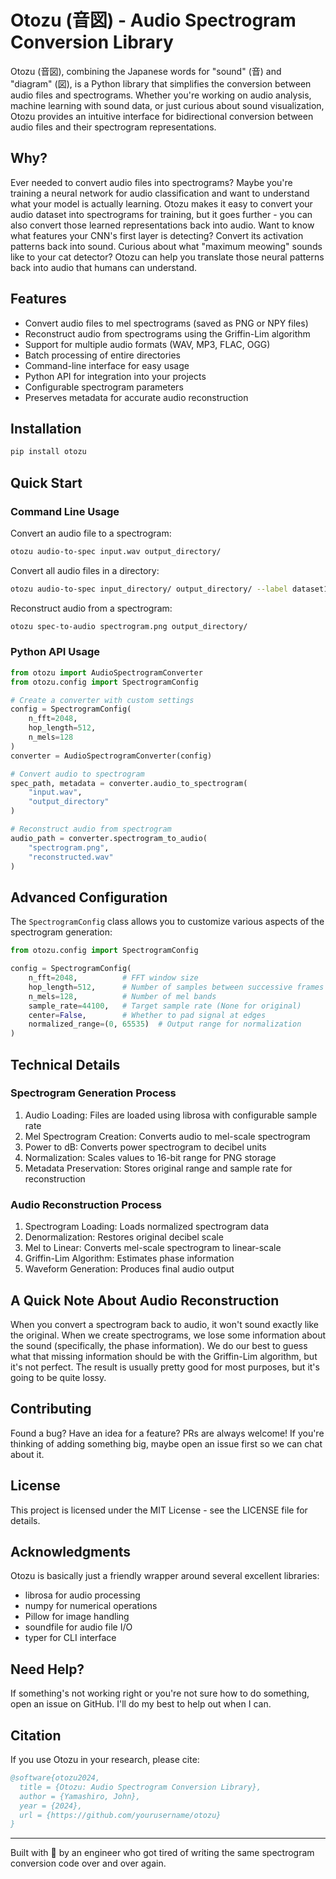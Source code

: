 # Otozu (音図) - Audio Spectrogram Conversion Library

Otozu (音図), combining the Japanese words for "sound" (音) and "diagram" (図), is a Python library that simplifies the conversion between audio files and spectrograms. Whether you're working on audio analysis, machine learning with sound data, or just curious about sound visualization, Otozu provides an intuitive interface for bidirectional conversion between audio files and their spectrogram representations.

## Why?

Ever needed to convert audio files into spectrograms? Maybe you're training a neural network for audio classification and want to understand what your model is actually learning. Otozu makes it easy to convert your audio dataset into spectrograms for training, but it goes further - you can also convert those learned representations back into audio. Want to know what features your CNN's first layer is detecting? Convert its activation patterns back into sound. Curious about what "maximum meowing" sounds like to your cat detector? Otozu can help you translate those neural patterns back into audio that humans can understand.

## Features

- Convert audio files to mel spectrograms (saved as PNG or NPY files)
- Reconstruct audio from spectrograms using the Griffin-Lim algorithm
- Support for multiple audio formats (WAV, MP3, FLAC, OGG)
- Batch processing of entire directories
- Command-line interface for easy usage
- Python API for integration into your projects
- Configurable spectrogram parameters
- Preserves metadata for accurate audio reconstruction

## Installation

```bash
pip install otozu
```

## Quick Start

### Command Line Usage

Convert an audio file to a spectrogram:

```bash
otozu audio-to-spec input.wav output_directory/
```

Convert all audio files in a directory:

```bash
otozu audio-to-spec input_directory/ output_directory/ --label dataset1
```

Reconstruct audio from a spectrogram:

```bash
otozu spec-to-audio spectrogram.png output_directory/
```

### Python API Usage

```python
from otozu import AudioSpectrogramConverter
from otozu.config import SpectrogramConfig

# Create a converter with custom settings
config = SpectrogramConfig(
    n_fft=2048,
    hop_length=512,
    n_mels=128
)
converter = AudioSpectrogramConverter(config)

# Convert audio to spectrogram
spec_path, metadata = converter.audio_to_spectrogram(
    "input.wav",
    "output_directory"
)

# Reconstruct audio from spectrogram
audio_path = converter.spectrogram_to_audio(
    "spectrogram.png",
    "reconstructed.wav"
)
```

## Advanced Configuration

The `SpectrogramConfig` class allows you to customize various aspects of the spectrogram generation:

```python
from otozu.config import SpectrogramConfig

config = SpectrogramConfig(
    n_fft=2048,          # FFT window size
    hop_length=512,      # Number of samples between successive frames
    n_mels=128,          # Number of mel bands
    sample_rate=44100,   # Target sample rate (None for original)
    center=False,        # Whether to pad signal at edges
    normalized_range=(0, 65535)  # Output range for normalization
)
```

## Technical Details

### Spectrogram Generation Process

1. Audio Loading: Files are loaded using librosa with configurable sample rate
2. Mel Spectrogram Creation: Converts audio to mel-scale spectrogram
3. Power to dB: Converts power spectrogram to decibel units
4. Normalization: Scales values to 16-bit range for PNG storage
5. Metadata Preservation: Stores original range and sample rate for reconstruction

### Audio Reconstruction Process

1. Spectrogram Loading: Loads normalized spectrogram data
2. Denormalization: Restores original decibel scale
3. Mel to Linear: Converts mel-scale spectrogram to linear-scale
4. Griffin-Lim Algorithm: Estimates phase information
5. Waveform Generation: Produces final audio output

## A Quick Note About Audio Reconstruction

When you convert a spectrogram back to audio, it won't sound exactly like the original. When we create spectrograms, we lose some information about the sound (specifically, the phase information). We do our best to guess what that missing information should be with the Griffin-Lim algorithm, but it's not perfect. The result is usually pretty good for most purposes, but it's going to be quite lossy.

## Contributing

Found a bug? Have an idea for a feature? PRs are always welcome! If you're thinking of adding something big, maybe open an issue first so we can chat about it.

## License

This project is licensed under the MIT License - see the LICENSE file for details.

## Acknowledgments

Otozu is basically just a friendly wrapper around several excellent libraries:

- librosa for audio processing
- numpy for numerical operations
- Pillow for image handling
- soundfile for audio file I/O
- typer for CLI interface

## Need Help?

If something's not working right or you're not sure how to do something, open an issue on GitHub. I'll do my best to help out when I can.

## Citation

If you use Otozu in your research, please cite:

```bibtex
@software{otozu2024,
  title = {Otozu: Audio Spectrogram Conversion Library},
  author = {Yamashiro, John},
  year = {2024},
  url = {https://github.com/yourusername/otozu}
}
```

---

Built with 🎵 by an engineer who got tired of writing the same spectrogram conversion code over and over again.
